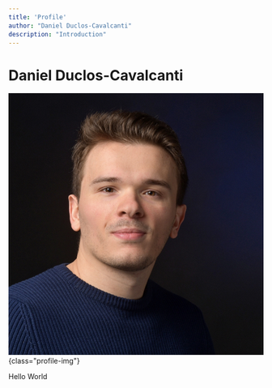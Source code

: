 ```yaml
---
title: 'Profile'
author: "Daniel Duclos-Cavalcanti"
description: "Introduction"
---
```


# Daniel Duclos-Cavalcanti

![](assets/images/photo.jpg){class="profile-img"}

Hello World
